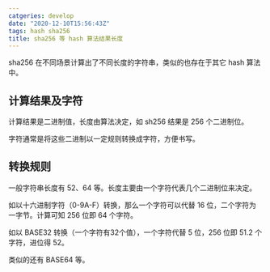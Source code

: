 ```yaml
---
catgeries: develop
date: "2020-12-10T15:56:43Z"
tags: hash sha256
title: sha256 等 hash 算法结果长度
---
```


sha256 在不同场景计算出了不同长度的字符串，类似的也存在于其它 hash 算法中。

<!--more-->

## 计算结果及字符
计算结果是二进制值，长度由算法决定，如 sh256 结果是 256 个二进制位。

字符通常是将这些二进制以一定规则转换成字符，方便书写。

## 转换规则
一般字符串长度有 52、64 等。长度主要由一个字符代表几个二进制位来决定。

如以十六进制字符（0-9A-F）转换，那么一个字符可以代替 16 位，二个字符为一字节。计算可知 256 位即 64 个字符。

如以 BASE32 转换（一个字符有32个值），一个字符代替 5 位，256 位即 51.2 个字符，进位得 52。

类似的还有 BASE64 等。
